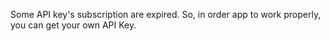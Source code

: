 Some API key's subscription are expired. So, in order app to work properly, you can get your own API Key.
